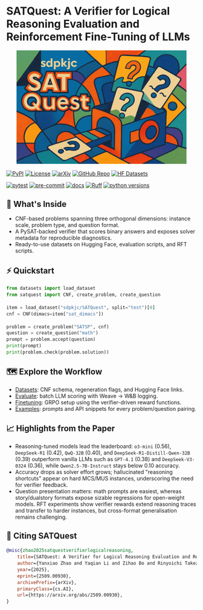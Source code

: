 # **SATQuest**: A Verifier for Logical Reasoning Evaluation and Reinforcement Fine-Tuning of LLMs

<div align="center">

<img src="./media/satquest.png" width="450">

</div>

[![PyPI](https://img.shields.io/pypi/v/satquest?logo=pypi)](https://pypi.org/project/satquest/)
[![License](https://img.shields.io/pypi/l/satquest)](https://github.com/sdpkjc/satquest)
[![arXiv](https://img.shields.io/badge/arXiv-2509.00930-b31b1b.svg)](https://arxiv.org/abs/2509.00930)
[![GitHub Repo](https://img.shields.io/badge/GitHub-sdpkjc/SATQuest-181717?logo=github)](https://github.com/sdpkjc/SATQuest)
[![HF Datasets](https://img.shields.io/badge/HF-datasets-orange?logo=huggingface)](https://huggingface.co/collections/sdpkjc/satquest-6820687d856b96f869921e53)

[![pytest](https://github.com/sdpkjc/SATQuest/actions/workflows/pytest.yml/badge.svg)](https://github.com/sdpkjc/SATQuest/actions/workflows/pytest.yml)
[![pre-commit](https://github.com/sdpkjc/SATQuest/actions/workflows/pre-commit.yml/badge.svg)](https://github.com/sdpkjc/SATQuest/actions/workflows/pre-commit.yml)
[![docs](https://img.shields.io/github/deployments/sdpkjc/SATQuest/Production?label=docs&logo=vercel)](https://SATQuest.sdpkjc.com/)
[![Ruff](https://img.shields.io/endpoint?url=https://raw.githubusercontent.com/astral-sh/ruff/main/assets/badge/v2.json)](https://github.com/astral-sh/ruff)
[![python versions](https://img.shields.io/pypi/pyversions/satquest)](https://pypi.org/project/satquest)

## 🧰 What's Inside

- CNF-based problems spanning three orthogonal dimensions: instance scale, problem type, and question format.
- A PySAT-backed verifier that scores binary answers and exposes solver metadata for reproducible diagnostics.
- Ready-to-use datasets on Hugging Face, evaluation scripts, and RFT scripts.

## ⚡ Quickstart

```python
from datasets import load_dataset
from satquest import CNF, create_problem, create_question

item = load_dataset("sdpkjc/SATQuest", split="test")[0]
cnf = CNF(dimacs=item["sat_dimacs"])

problem = create_problem("SATSP", cnf)
question = create_question("math")
prompt = problem.accept(question)
print(prompt)
print(problem.check(problem.solution))
```

## 🗺️ Explore the Workflow

- [Datasets](datasets.md): CNF schema, regeneration flags, and Hugging Face links.
- [Evaluate](evaluate.md): batch LLM scoring with Weave -> W&B logging.
- [Finetuning](finetuning.md): GRPO setup using the verifier-driven reward functions.
- [Examples](examples.md): prompts and API snippets for every problem/question pairing.

## 📈 Highlights from the Paper

- Reasoning-tuned models lead the leaderboard: `o3-mini` (0.56), `DeepSeek-R1` (0.42), `QwQ-32B` (0.40), and `DeepSeek-R1-Distill-Qwen-32B` (0.39) outperform vanilla LLMs such as `GPT-4.1` (0.38) and `DeepSeek-V3-0324` (0.36), while `Qwen2.5-7B-Instruct` stays below 0.10 accuracy.
- Accuracy drops as solver effort grows; hallucinated "reasoning shortcuts" appear on hard MCS/MUS instances, underscoring the need for verifier feedback.
- Question presentation matters: math prompts are easiest, whereas story/dualstory formats expose sizable regressions for open-weight models. RFT experiments show verifier rewards extend reasoning traces and transfer to harder instances, but cross-format generalisation remains challenging.

## 📝 Citing SATQuest

```bibtex
@misc{zhao2025satquestverifierlogicalreasoning,
    title={SATQuest: A Verifier for Logical Reasoning Evaluation and Reinforcement Fine-Tuning of LLMs}, 
    author={Yanxiao Zhao and Yaqian Li and Zihao Bo and Rinyoichi Takezoe and Haojia Hui and Mo Guang and Lei Ren and Xiaolin Qin and Kaiwen Long},
    year={2025},
    eprint={2509.00930},
    archivePrefix={arXiv},
    primaryClass={cs.AI},
    url={https://arxiv.org/abs/2509.00930}, 
}
```
